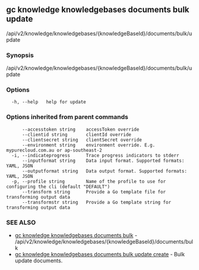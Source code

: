 ## gc knowledge knowledgebases documents bulk update

/api/v2/knowledge/knowledgebases/{knowledgeBaseId}/documents/bulk/update

### Synopsis

/api/v2/knowledge/knowledgebases/{knowledgeBaseId}/documents/bulk/update

### Options

```
  -h, --help   help for update
```

### Options inherited from parent commands

```
      --accesstoken string    accessToken override
      --clientid string       clientId override
      --clientsecret string   clientSecret override
      --environment string    environment override. E.g. mypurecloud.com.au or ap-southeast-2
  -i, --indicateprogress      Trace progress indicators to stderr
      --inputformat string    Data input format. Supported formats: YAML, JSON
      --outputformat string   Data output format. Supported formats: YAML, JSON
  -p, --profile string        Name of the profile to use for configuring the cli (default "DEFAULT")
      --transform string      Provide a Go template file for transforming output data
      --transformstr string   Provide a Go template string for transforming output data
```

### SEE ALSO

* [gc knowledge knowledgebases documents bulk](gc_knowledge_knowledgebases_documents_bulk.html)	 - /api/v2/knowledge/knowledgebases/{knowledgeBaseId}/documents/bulk
* [gc knowledge knowledgebases documents bulk update create](gc_knowledge_knowledgebases_documents_bulk_update_create.html)	 - Bulk update documents.


